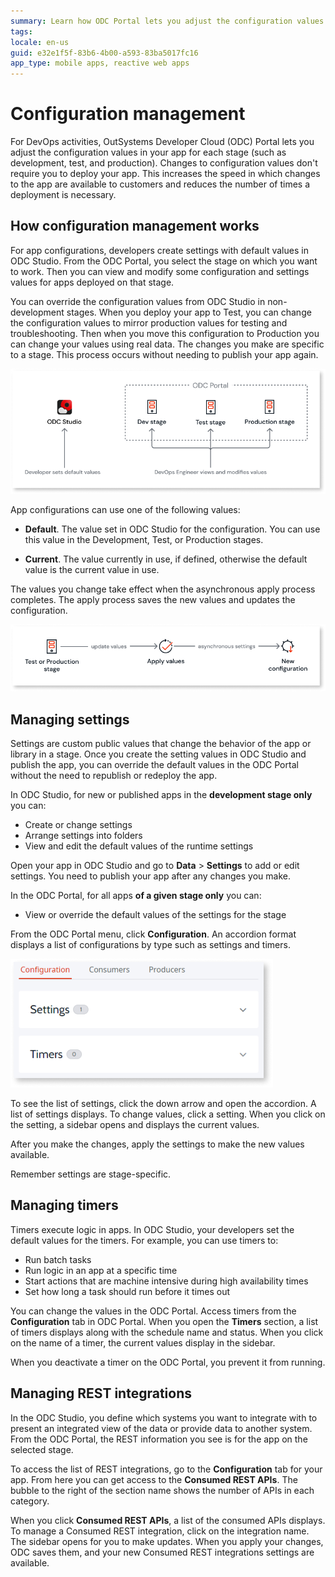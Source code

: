 ```yaml
---
summary: Learn how ODC Portal lets you adjust the configuration values for stages like development, testing, or production.
tags:
locale: en-us
guid: e32e1f5f-83b6-4b00-a593-83ba5017fc16
app_type: mobile apps, reactive web apps
---
```


# Configuration management

For DevOps activities, OutSystems Developer Cloud (ODC) Portal lets you adjust the configuration values in your app for each stage (such as development, test, and production). Changes to configuration values don't require you to deploy your app. This increases the speed in which changes to the app are available to customers and reduces the number of times a deployment is necessary.

## How configuration management works

For app configurations, developers create settings with default values in  ODC  Studio. From the ODC Portal, you select the stage on which you want to work. Then you can view and modify some configuration and settings values for apps deployed on that stage.

You can override the configuration values from ODC Studio in non-development stages. When you deploy your app to Test, you can change the configuration values to mirror production values for testing and troubleshooting. Then when you move this configuration to Production you can change your values using real data. The changes you make are specific to a stage. This process occurs without needing to publish your app again.

![How configuration management works](images/config-management-works-diag.png "How configuration management works")

App configurations can use one of the following values:

* **Default**. The value set in ODC Studio for the configuration. You can use this value in the Development, Test, or Production stages.

* **Current**. The value currently in use, if defined, otherwise the default value is the current value in use.

The values you change take effect when the asynchronous apply process completes. The apply process saves the new values and updates the configuration.

![Apply configurations](images/config-management-apply-diag.png "Apply configurations")

## Managing settings

Settings are custom public values that change the behavior of the app or library in a stage. Once you create the setting values in ODC Studio and publish the app, you can override the default values in the ODC Portal without the need to republish or redeploy the app.

In ODC Studio, for new or published apps in the **development stage only** you can:

* Create or change settings
* Arrange settings into folders
* View and edit the default values of the runtime settings

Open your app in ODC Studio and go to **Data** > **Settings** to add or edit settings. You need to publish your app after any changes you make.

In the ODC Portal, for all apps **of a given stage only** you can:

* View or override the default values of the settings for the stage

From the ODC Portal menu, click **Configuration**. An accordion format displays a list of configurations by type such as settings and timers.

![Configuration management screen](images/configuration-management-pl.png "Configuration management screen")

To see the list of settings, click the down arrow and open the accordion. A list of settings displays. To change values, click a setting. When you click on the setting, a sidebar opens and displays the current values.

After you make the changes, apply the settings to make the new values available.

Remember 
settings are stage-specific.

## Managing timers

Timers execute logic in apps. In ODC Studio, your developers set the default values for the timers. For example, you can use timers to:

* Run batch tasks
* Run logic in an app at a specific time
* Start actions that are machine intensive during high availability times
* Set how long a task should run before it times out

You can change the values in the ODC Portal. Access timers from the **Configuration** tab in ODC Portal. When you open the **Timers** section, a list of timers displays along with the schedule name and status. When you click on the name of a timer, the current values display in the sidebar.

<div class="info" markdown="1">

When you deactivate a timer on the ODC Portal, you prevent it from running.

</div>

## Managing REST integrations

In the ODC Studio, you define which systems you want to integrate with to present an integrated view of the data or provide data to another system. From the ODC Portal, the REST information you see is for the app on the selected stage.

To access the list of REST integrations, go to the **Configuration** tab for your app. From here you can get access to the **Consumed REST APIs**. The bubble to the right of the section name shows the number of APIs in each category.

When you click **Consumed REST APIs**, a list of the consumed APIs displays. To manage a Consumed REST integration, click on the integration name. The sidebar opens for you to make updates. When you apply your changes, ODC saves them, and your new Consumed REST integrations settings are available.
